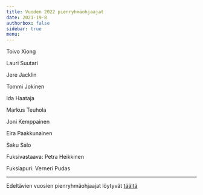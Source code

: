 ```yaml
---
title: Vuoden 2022 pienryhmäohjaajat
date: 2021-19-8
authorbox: false
sidebar: true
menu:
---
```


Toivo Xiong

Lauri Suutari

Jere Jacklin

Tommi Jokinen

Ida Haataja

Markus Teuhola

Joni Kemppainen

Eira Paakkunainen

Saku Salo

Fuksivastaava: Petra Heikkinen

Fuksiapuri: Verneri Pudas

---

Edeltävien vuosien pienryhmäohjaajat löytyvät [täältä](./wanhat-prot)
